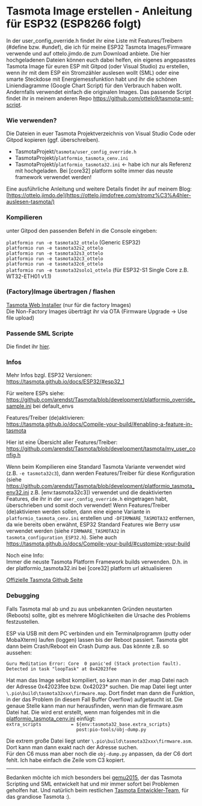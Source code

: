 # Tasmota Image erstellen - Anleitung für ESP32 (ESP8266 folgt)
In der user_config_override.h findet ihr eine Liste mit Features/Treibern (#define bzw. #undef), die ich für meine ESP32 Tasmota Images/Firmware verwende und auf ottelo.jimdo.de zum Download anbiete. Die hier hochgeladenen Dateien können euch dabei helfen, ein eigenes angepasstes Tasmota Image für euren ESP mit Gitpod (oder Visual Studio) zu erstellen, wenn ihr mit dem ESP ein Stromzähler auslesen wollt (SML) oder eine smarte Steckdose mit Energiemessfunktion habt und ihr die schönen Liniendiagramme (Google Chart Script) für den Verbrauch haben wollt. Andernfalls verwendet einfach die originalen Images. Das passende Script findet ihr in meinem anderen Repo https://github.com/ottelo9/tasmota-sml-script.

### Wie verwenden?
Die Dateien in euer Tasmota Projektverzeichnis von Visual Studio Code oder Gitpod kopieren (ggf. überschreiben).
- TasmotaProjekt/`tasmota/user_config_override.h`
- TasmotaProjekt/`platformio_tasmota_cenv.ini`
- TasmotaProjekt/`platformio_tasmota32.ini`  <- habe ich nur als Referenz mit hochgeladen. Bei [core32] platform sollte immer das neuste framework verwendet werden!

Eine ausführliche Anleitung und weitere Details findet ihr auf meinem Blog:
[https://ottelo.jimdo.de](https://ottelo.jimdofree.com/stromz%C3%A4hler-auslesen-tasmota/)

### Kompilieren
unter Gitpod den passenden Befehl in die Console eingeben:

`platformio run -e tasmota32_ottelo`          (Generic ESP32)  
`platformio run -e tasmota32s2_ottelo`  
`platformio run -e tasmota32s3_ottelo`  
`platformio run -e tasmota32c3_ottelo`  
`platformio run -e tasmota32c6_ottelo`  
`platformio run -e tasmota32solo1_ottelo` (für ESP32-S1 Single Core z.B. WT32-ETH01 v1.1)  

### (Factory)Image übertragen / flashen
[Tasmota Web Installer](https://tasmota.github.io/install/) (nur für die factory Images)  
Die Non-Factory Images überträgt ihr via OTA (Firmware Upgrade -> Use file upload)  

### Passende SML Scripte
Die findet ihr [hier](https://github.com/ottelo9/tasmota-sml-script).  

### Infos
Mehr Infos bzgl. ESP32 Versionen:  
https://tasmota.github.io/docs/ESP32/#esp32_1

Für weitere ESPs siehe:  
https://github.com/arendst/Tasmota/blob/development/platformio_override_sample.ini bei default_envs

Features/Treiber (de)aktivieren:  
https://tasmota.github.io/docs/Compile-your-build/#enabling-a-feature-in-tasmota

Hier ist eine Übersicht aller Features/Treiber:  
https://github.com/arendst/Tasmota/blob/development/tasmota/my_user_config.h

Wenn beim Kompilieren eine Standard Tasmota Variante verwendet wird (z.B. `-e tasmota32c3`), dann werden Features/Treiber für diese Konfiguration (siehe https://github.com/arendst/Tasmota/blob/development/platformio_tasmota_env32.ini z.B. [env:tasmota32c3]) verwendet und die deaktivierten Features, die ihr in der `user_config_override.h` eingetragen habt, überschrieben und somit doch verwendet! Wenn Features/Treiber (de)aktivieren werden sollen, dann eine eigene Variante in `platformio_tasmota_cenv.ini` erstellen und `-DFIRMWARE_TASMOTA32` entfernen, da wie bereits oben erwähnt, ESP32 Standard Features wie Berry usw verwendet werden (siehe `FIRMWARE_TASMOTA32` in `tasmota_configuration_ESP32.h`). Siehe auch https://tasmota.github.io/docs/Compile-your-build/#customize-your-build  

Noch eine Info:  
Immer die neuste Tasmota Platform Framework builds verwenden. D.h. in der platformio_tasmota32.ini bei [core32] platform url aktualisieren  

[Offizielle Tasmota Github Seite](https://github.com/arendst/Tasmota)  

### Debugging
Falls Tasmota mal ab und zu aus unbekannten Gründen neustarten (Reboots) sollte, gibt es mehrere Möglichkeiten die Ursache des Problems festzustellen.

ESP via USB mit dem PC verbinden und ein Terminalprogramm (putty oder MobaXterm) laufen (loggen) lassen bis der Reboot passiert. Tasmota gibt dann beim Crash/Reboot ein Crash Dump aus. Das könnte z.B. so aussehen:  

`Guru Meditation Error: Core  0 panic'ed (Stack protection fault).`
`Detected in task "loopTask" at 0x42023fee`

Hat man das Image selbst kompiliert, so kann man in der .map Datei nach der Adresse 0x42023fee bzw. 0x42023* suchen. Die map Datei liegt unter `\.pio\build\tasmota32xxx\firmware.map`. Dort findet man dann die Funktion, in der das Problem (in diesem Fall Buffer Overflow) aufgetaucht ist. Die genaue Stelle kann man nur herausfinden, wenn man die firmware.asm Datei hat. Die wird erst erstellt, wenn man folgendes mit in die [platformio_tasmota_cenv.ini](platformio_tasmota_cenv.ini) einfügt:  
`extra_scripts           = ${env:tasmota32_base.extra_scripts}`  
`                          post:pio-tools/obj-dump.py`  
  
Die extrem große Datei liegt unter `\.pio\build\tasmota32xxx\firmware.asm`. Dort kann man dann exakt nach der Adresse suchen.  
Für den C6 muss man aber noch die `obj-dump.py` anpassen, da der C6 dort fehlt. Ich habe einfach die Zeile vom C3 kopiert.

------------------
Bedanken möchte ich mich besonders bei [gemu2015](https://github.com/gemu2015), der das Tasmota Scripting und SML entwickelt hat und mir immer sofort bei Problemen geholfen hat. Und natürlich beim restlichen [Tasmota Entwickler-Team](https://tasmota.github.io/docs/About/), für das grandiose Tasmota :).
